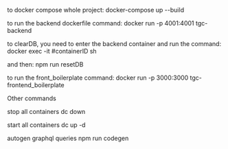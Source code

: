 to docker compose whole project: docker-compose up --build

to run the backend dockerfile command: docker run -p 4001:4001 tgc-backend

to clearDB, you need to enter the backend container and run the command: docker exec -it #containerID sh

and then: npm run resetDB

to run the front_boilerplate command: docker run -p 3000:3000 tgc-frontend_boilerplate

Other commands

stop all containers dc down

start all containers dc up -d

autogen graphql queries npm run codegen
